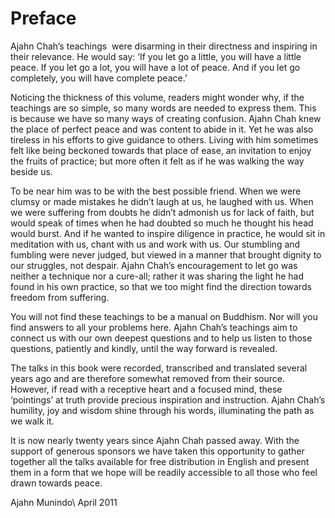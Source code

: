 Preface
=======

<span class="dropcaps-first" markdown="1">A</span><span
class="dropcaps-words" markdown="1">jahn Chah’s
teachings</span>&nbsp; were disarming in their directness and
inspiring in their relevance. He would say: ‘If you let go a little, you
will have a little peace. If you let go a lot, you will have a lot of
peace. And if you let go completely, you will have complete peace.’

Noticing the thickness of this volume, readers might wonder why, if the
teachings are so simple, so many words are needed to express them. This
is because we have so many ways of creating confusion. Ajahn Chah knew
the place of perfect peace and was content to abide in it. Yet he was
also tireless in his efforts to give guidance to others. Living with him
sometimes felt like being beckoned towards that place of ease, an
invitation to enjoy the fruits of practice; but more often it felt as if
he was walking the way beside us.

To be near him was to be with the best possible friend. When we were
clumsy or made mistakes he didn’t laugh at us, he laughed with us. When
we were suffering from doubts he didn’t admonish us for lack of faith,
but would speak of times when he had doubted so much he thought his head
would burst. And if he wanted to inspire diligence in practice, he would
sit in meditation with us, chant with us and work with us. Our stumbling
and fumbling were never judged, but viewed in a manner that brought
dignity to our struggles, not despair. Ajahn Chah’s encouragement to let
go was neither a technique nor a cure-all; rather it was sharing the
light he had found in his own practice, so that we too might find the
direction towards freedom from suffering.

You will not find these teachings to be a manual on Buddhism. Nor will
you find answers to all your problems here. Ajahn Chah’s teachings aim
to connect us with our own deepest questions and to help us listen to
those questions, patiently and kindly, until the way forward is
revealed.

The talks in this book were recorded, transcribed and translated several
years ago and are therefore somewhat removed from their source. However,
if read with a receptive heart and a focused mind, these ‘pointings’ at
truth provide precious inspiration and instruction. Ajahn Chah’s
humility, joy and wisdom shine through his words, illuminating the path
as we walk it.

It is now nearly twenty years since Ajahn Chah passed away. With the
support of generous sponsors we have taken this opportunity to gather
together all the talks available for free distribution in English and
present them in a form that we hope will be readily accessible to all
those who feel drawn towards peace.

Ajahn Munindo\\
April 2011

